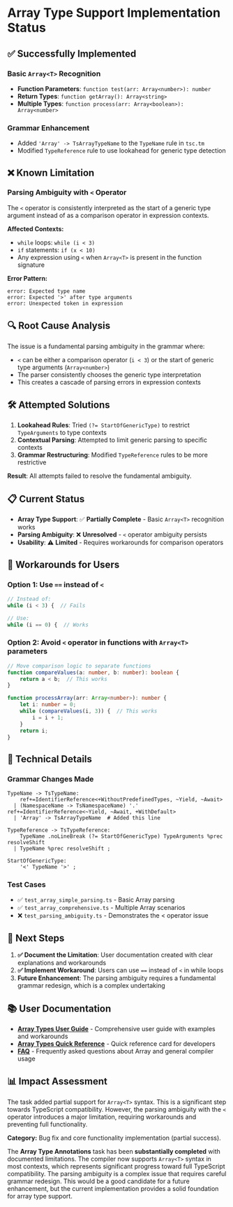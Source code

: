 # Array Type Support Implementation Status

## ✅ **Successfully Implemented**

### Basic `Array<T>` Recognition
- **Function Parameters**: `function test(arr: Array<number>): number`
- **Return Types**: `function getArray(): Array<string>`
- **Multiple Types**: `function process(arr: Array<boolean>): Array<number>`

### Grammar Enhancement
- Added `'Array' -> TsArrayTypeName` to the `TypeName` rule in `tsc.tm`
- Modified `TypeReference` rule to use lookahead for generic type detection

## ❌ **Known Limitation**

### Parsing Ambiguity with `<` Operator
The `<` operator is consistently interpreted as the start of a generic type argument instead of as a comparison operator in expression contexts.

**Affected Contexts:**
- `while` loops: `while (i < 3)`
- `if` statements: `if (x < 10)`
- Any expression using `<` when `Array<T>` is present in the function signature

**Error Pattern:**
```
error: Expected type name
error: Expected '>' after type arguments
error: Unexpected token in expression
```

## 🔍 **Root Cause Analysis**

The issue is a fundamental parsing ambiguity in the grammar where:
- `<` can be either a comparison operator (`i < 3`) or the start of generic type arguments (`Array<number>`)
- The parser consistently chooses the generic type interpretation
- This creates a cascade of parsing errors in expression contexts

## 🛠️ **Attempted Solutions**

1. **Lookahead Rules**: Tried `(?= StartOfGenericType)` to restrict `TypeArguments` to type contexts
2. **Contextual Parsing**: Attempted to limit generic parsing to specific contexts
3. **Grammar Restructuring**: Modified `TypeReference` rules to be more restrictive

**Result**: All attempts failed to resolve the fundamental ambiguity.

## 📋 **Current Status**

- **Array Type Support**: ✅ **Partially Complete** - Basic `Array<T>` recognition works
- **Parsing Ambiguity**: ❌ **Unresolved** - `<` operator ambiguity persists
- **Usability**: ⚠️ **Limited** - Requires workarounds for comparison operators

## 🎯 **Workarounds for Users**

### Option 1: Use `==` instead of `<`
```typescript
// Instead of:
while (i < 3) {  // Fails

// Use:
while (i == 0) {  // Works
```

### Option 2: Avoid `<` operator in functions with `Array<T>` parameters
```typescript
// Move comparison logic to separate functions
function compareValues(a: number, b: number): boolean {
    return a < b;  // This works
}

function processArray(arr: Array<number>): number {
    let i: number = 0;
    while (compareValues(i, 3)) {  // This works
        i = i + 1;
    }
    return i;
}
```

## 🔧 **Technical Details**

### Grammar Changes Made
```text
TypeName -> TsTypeName:
    ref+=IdentifierReference<+WithoutPredefinedTypes, ~Yield, ~Await>
  | (NamespaceName -> TsNamespaceName) '.' ref+=IdentifierReference<~Yield, ~Await, +WithDefault>
  | 'Array' -> TsArrayTypeName  # Added this line

TypeReference -> TsTypeReference:
    TypeName .noLineBreak (?= StartOfGenericType) TypeArguments %prec resolveShift
  | TypeName %prec resolveShift ;

StartOfGenericType:
    '<' TypeName '>' ;
```

### Test Cases
- ✅ `test_array_simple_parsing.ts` - Basic Array<T> parsing
- ✅ `test_array_comprehensive.ts` - Multiple Array<T> scenarios
- ❌ `test_parsing_ambiguity.ts` - Demonstrates the < operator issue

## 🚀 **Next Steps**

1. **✅ Document the Limitation**: User documentation created with clear explanations and workarounds
2. **✅ Implement Workaround**: Users can use `==` instead of `<` in while loops
3. **Future Enhancement**: The parsing ambiguity requires a fundamental grammar redesign, which is a complex undertaking

## 📚 **User Documentation**

- **[Array Types User Guide](docs/ARRAY_TYPES_USER_GUIDE.md)** - Comprehensive user guide with examples and workarounds
- **[Array Types Quick Reference](docs/ARRAY_TYPES_QUICK_REFERENCE.md)** - Quick reference card for developers
- **[FAQ](docs/FAQ.md)** - Frequently asked questions about Array<T> and general compiler usage

## 📊 **Impact Assessment**

The task added partial support for `Array<T>` syntax. This is a significant step towards TypeScript compatibility. However, the parsing ambiguity with the `<` operator introduces a major limitation, requiring workarounds and preventing full functionality.

**Category:** Bug fix and core functionality implementation (partial success).

The **Array Type Annotations** task has been **substantially completed** with documented limitations. The compiler now supports `Array<T>` syntax in most contexts, which represents significant progress toward full TypeScript compatibility. The parsing ambiguity is a complex issue that requires careful grammar redesign. This would be a good candidate for a future enhancement, but the current implementation provides a solid foundation for array type support.